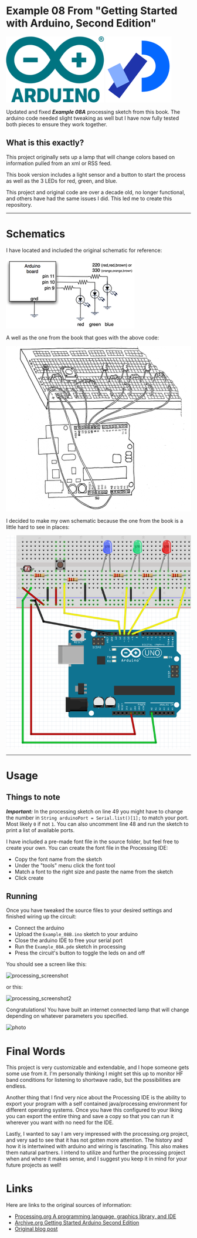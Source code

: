 # Example 08 From "Getting Started with Arduino, Second Edition"

[![arduino](extras/arduino_logo.png)](https://arduino.cc)  [![processinglogo](extras/Processing_logo.png)](https://processing.org)

Updated and fixed ***Example 08A*** processing sketch from this book. 
The arduino code needed slight tweaking as well but I have now fully 
tested both pieces to ensure they work together.

## What is this exactly?

This project originally sets up a lamp that will change colors based on information pulled from an xml or RSS feed. 

This book version includes a light sensor and a button to start the process as well as the 3 LEDs for red, green, and blue.

This project and original code are over a decade old, no longer functional, and others have had the same issues I did. This led me to create this repository.

---

# Schematics

I have located and included the original schematic for reference:

![original](extras/rgb_led_schematic.png)

A well as the one from the book that goes with the above code:

![book](extras/book_schematic.png)

I decided to make my own schematic because the one from the book is a little hard to see in places:

![fritzing](extras/example_08_fritzing.png)

---

# Usage

## Things to note

***Important:*** In the processing sketch on line 49 you might have to change the number in
```String arduinoPort = Serial.list()[1];``` to match your port. Most likely ```0``` if not ```1```. You can also 
uncomment line 48 and run the sketch to print a list of available ports.

I have included a pre-made font file in the source folder, but feel free to create your own.
You can create the font file in the Processing IDE:

- Copy the font name from the sketch
- Under the "tools" menu click the font tool
- Match a font to the right size and paste the name from the sketch
- Click create

## Running

Once you have tweaked the source files to your desired settings 
and finished wiring up the circuit:

- Connect the arduino
- Upload the ```Example_08B.ino``` sketch to your arduino
- Close the arduino IDE to free your serial port
- Run the ```Example_08A.pde``` sketch in processing
- Press the circuit's button to toggle the leds on and off

You should see a screen like this:

![processing_screenshot](extras/processing_screenshot.png)

or this:

![processing_screenshot2](extras/processing_screenshot2.png)

Congratulations! You have built an internet connected lamp that will change depending on 
whatever parameters you specified.

![photo](extras/example_08_photo.png)

# Final Words

This project is very customizable and extendable, and I hope someone gets some use from it. I'm personally 
thinking I might set this up to monitor HF band conditions for listening to shortwave radio, 
but the possibilities are endless.

Another thing that I find very nice about the Processing IDE is the ability to export your 
program with a self contained java/processing environment for different operating systems. 
Once you have this configured to your liking you can export the entire thing and save a copy
so that you can run it wherever you want with no need for the IDE.

Lastly, I wanted to say I am very impressed with the processing.org project, and very sad to 
see that it has not gotten more attention. The history and how it is intertwined with arduino 
and wiring is fascinating. This also makes them natural partners. I intend to utilize and 
further the processing project when and where it makes sense, and I suggest you keep it in mind 
for your future projects as well!

# Links

Here are links to the original sources of information:

- [Processing.org A programming language, graphics library, and IDE](https://processing.org/)
- [Archive.org Getting Started Arduino Second Edition](https://dn790006.ca.archive.org/0/items/MassimoBanziGettingStartedWithArduinoMake2011/Massimo%20Banzi-Getting%20Started%20with%20Arduino%20-Make%20%282011%29.pdf)
- [Original blog post](https://todbot.com/blog/2006/10/23/diy-ambient-orb-with-arduino-update/)
